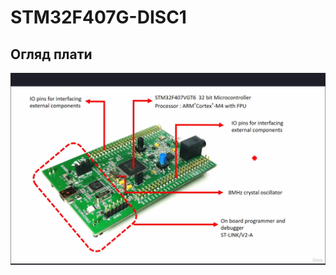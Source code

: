 # STM32F407G-DISC1
## Огляд плати
![alt text](www.udemy.com_course_microcontroller-embedded-c-programming_learn_lecture_16541404.png)